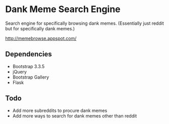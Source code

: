 # Dank Meme Search Engine
Search engine for specifically browsing dank memes. (Essentially just reddit but for specifically dank memes.)

http://memebrowse.appspot.com/

## Dependencies
- Bootstrap 3.3.5
- jQuery
- Bootstrap Gallery
- Flask

## Todo
- Add more subreddits to procure dank memes
- Add more ways to search for dank memes other than reddit
